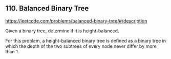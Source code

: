 ## 110. Balanced Binary Tree

https://leetcode.com/problems/balanced-binary-tree/#/description

Given a binary tree, determine if it is height-balanced.

For this problem, a height-balanced binary tree is defined as a binary tree in which the depth of the two subtrees of every node never differ by more than 1.

